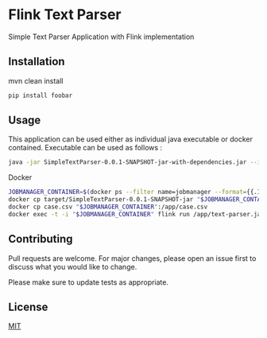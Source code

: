 # Flink Text Parser

Simple Text Parser Application with Flink implementation

## Installation

mvn clean install

```bash
pip install foobar
```

## Usage
This application can be used either as individual java executable or docker contained. Executable can be used as follows : 

```bash
java -jar SimpleTextParser-0.0.1-SNAPSHOT-jar-with-dependencies.jar --input=<file_to_parse> --output=<output_folder>
```
Docker
```bash
JOBMANAGER_CONTAINER=$(docker ps --filter name=jobmanager --format={{.ID}})
docker cp target/SimpleTextParser-0.0.1-SNAPSHOT-jar "$JOBMANAGER_CONTAINER":/app/text-parser.jar
docker cp case.csv "$JOBMANAGER_CONTAINER":/app/case.csv
docker exec -t -i "$JOBMANAGER_CONTAINER" flink run /app/text-parser.jar --input=<file_to_parse> --output=<output_folder>
```

## Contributing
Pull requests are welcome. For major changes, please open an issue first to discuss what you would like to change.

Please make sure to update tests as appropriate.

## License
[MIT](https://choosealicense.com/licenses/mit/)
